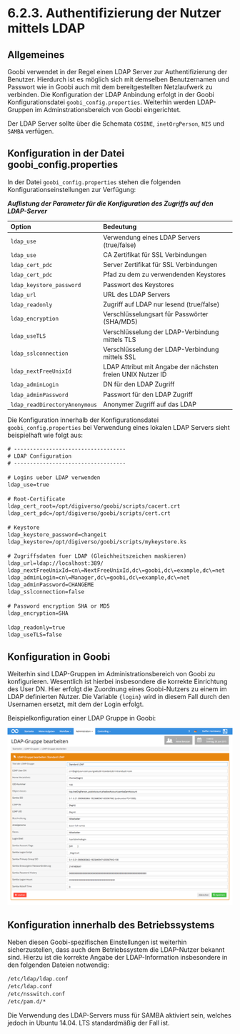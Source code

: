 # 6.2.3. Authentifizierung der Nutzer mittels LDAP

## **Allgemeines**

Goobi verwendet in der Regel einen LDAP Server zur Authentifizierung der Benutzer. Hierdurch ist es möglich sich mit demselben Benutzernamen und Passwort wie in Goobi auch mit dem bereitgestellten Netzlaufwerk zu verbinden. Die Konfiguration der LDAP Anbindung erfolgt in der Goobi Konfigurationsdatei `goobi_config.properties`. Weiterhin werden LDAP-Gruppen im Adminstrationsbereich von Goobi eingerichtet.

Der LDAP Server sollte über die Schemata `COSINE`, `inetOrgPerson`, `NIS` und `SAMBA` verfügen.

## **Konfiguration in der Datei goobi\_config.properties**

In der Datei `goobi_config.properties` stehen die folgenden Konfigurationseinstellungen zur Verfügung:

_**Auflistung der Parameter für die Konfiguration des Zugriffs auf den LDAP-Server**_

| **Option** | **Bedeutung** |
| :--- | :--- |
| `ldap_use`   |  Verwendung eines LDAP Servers \(true/false\)  |
| `ldap_use`   |  CA Zertifikat für SSL Verbindungen  |
| `ldap_cert_pdc`   |  Server Zertifikat für SSL Verbindungen  |
| `ldap_cert_pdc`   |  Pfad zu dem zu verwendenden Keystores  |
| `ldap_keystore_password`  |  Passwort des Keystores  |
| `ldap_url`   |  URL des LDAP Servers  |
| `ldap_readonly`   |  Zugriff auf LDAP nur lesend \(true/false\)  |
| `ldap_encryption`   |  Verschlüsselungsart für Passwörter \(SHA/MD5\)  |
| `ldap_useTLS`   |  Verschlüsselung der LDAP-Verbindung mittels TLS  |
| `ldap_sslconnection`  |  Verschlüsselung der LDAP-Verbindung mittels SSL  |
| `ldap_nextFreeUnixId`  |  LDAP Attribut mit Angabe der nächsten freien UNIX Nutzer ID  |
| `ldap_adminLogin`   |  DN für den LDAP Zugriff  |
| `ldap_adminPassword`   |  Passwort für den LDAP Zugriff  |
| `ldap_readDirectoryAnonymous`  |  Anonymer Zugriff auf das LDAP  |

Die Konfiguration innerhalb der Konfigurationsdatei `goobi_config.properties` bei Verwendung eines lokalen LDAP Servers sieht beispielhaft wie folgt aus:

```text
# -----------------------------------
# LDAP Configuration
# -----------------------------------

# Logins ueber LDAP verwenden
ldap_use=true

# Root-Certificate
ldap_cert_root=/opt/digiverso/goobi/scripts/cacert.crt
ldap_cert_pdc=/opt/digiverso/goobi/scripts/cert.crt

# Keystore
ldap_keystore_password=changeit
ldap_keystore=/opt/digiverso/goobi/scripts/mykeystore.ks

# Zugriffsdaten fuer LDAP (Gleichheitszeichen maskieren)
ldap_url=ldap://localhost:389/
ldap_nextFreeUnixId=cn\=NextFreeUnixId,dc\=goobi,dc\=example,dc\=net
ldap_adminLogin=cn\=Manager,dc\=goobi,dc\=example,dc\=net
ldap_adminPassword=CHANGEME
ldap_sslconnection=false

# Password encryption SHA or MD5
ldap_encryption=SHA

ldap_readonly=true
ldap_useTLS=false
```

## **Konfiguration in Goobi**

Weiterhin sind LDAP-Gruppen im Administrationsbereich von Goobi zu konfigurieren. Wesentlich ist hierbei insbesondere die korrekte Einrichtung des User DN. Hier erfolgt die Zuordnung eines Goobi-Nutzers zu einem im LDAP definierten Nutzer. Die Variable `{login}` wird in diesem Fall durch den Usernamen ersetzt, mit dem der Login erfolgt.

Beispielkonfiguration einer LDAP Gruppe in Goobi:

![Konfiguration der LDAP-Gruppen](../../.gitbook/assets/78d.png)

## **Konfiguration innerhalb des Betriebssystems**

Neben diesen Goobi-spezifischen Einstellungen ist weiterhin sicherzustellen, dass auch dem Betriebssystem die LDAP-Nutzer bekannt sind. Hierzu ist die korrekte Angabe der LDAP-Information insbesondere in den folgenden Dateien notwendig:

```bash
/etc/ldap/ldap.conf
/etc/ldap.conf
/etc/nsswitch.conf
/etc/pam.d/*
```

Die Verwendung des LDAP-Servers muss für SAMBA aktiviert sein, welches jedoch in Ubuntu 14.04. LTS standardmäßig der Fall ist.

